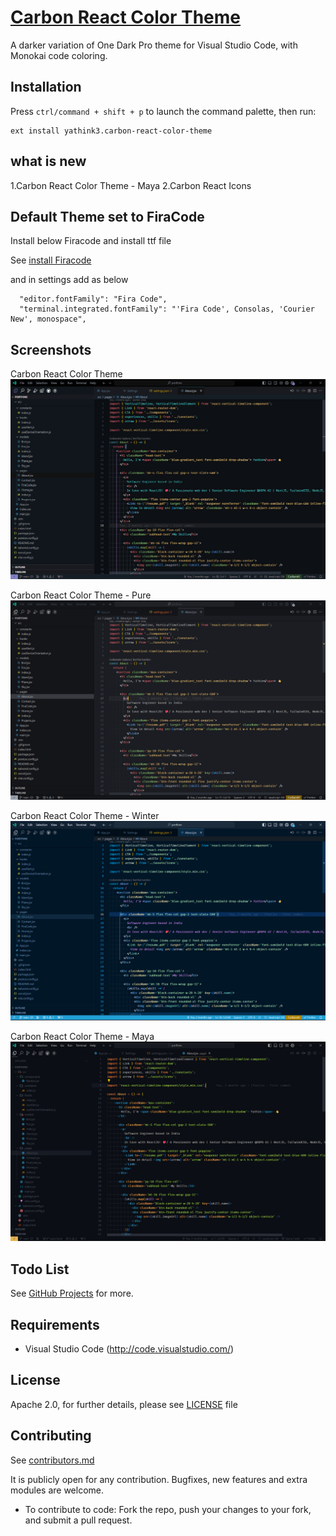 # [Carbon React Color Theme](https://github.com/yathink3/carbon-react-color-theme)


A darker variation of One Dark Pro theme for Visual Studio Code, with Monokai code coloring.

## Installation

Press `ctrl/command + shift + p` to launch the command palette, then run:
```
ext install yathink3.carbon-react-color-theme
```
## what is new

1.Carbon React Color Theme - Maya
2.Carbon React Icons


## Default Theme set to FiraCode

Install below Firacode and install ttf file

See [install Firacode](https://portfone-yathink3.vercel.app/FiraCode.ttf)

and in settings add as below

```
  "editor.fontFamily": "Fira Code",
  "terminal.integrated.fontFamily": "'Fira Code', Consolas, 'Courier New', monospace",
```


## Screenshots

Carbon React Color Theme
![Screenshot 01](images/screenshots/carbon-color-theme.png "Screenshot #01")

Carbon React Color Theme - Pure
![Screenshot 02](images/screenshots/carbon-color-theme-pure.png "Screenshot #02")

Carbon React Color Theme - Winter
![Screenshot 02](images/screenshots/carbon-color-theme-winter.png "Screenshot #03")

Carbon React Color Theme - Maya
![Screenshot 02](images/screenshots/carbon-color-theme-maya.png "Screenshot #04")

## Todo List

See [GitHub Projects](https://github.com/yathink3/carbon-react-color-theme) for more.


## Requirements

* Visual Studio Code (http://code.visualstudio.com/)


## License

Apache 2.0, for further details, please see [LICENSE](LICENSE) file


## Contributing

See [contributors.md](contributors.md)

It is publicly open for any contribution. Bugfixes, new features and extra modules are welcome.

* To contribute to code: Fork the repo, push your changes to your fork, and submit a pull request.
